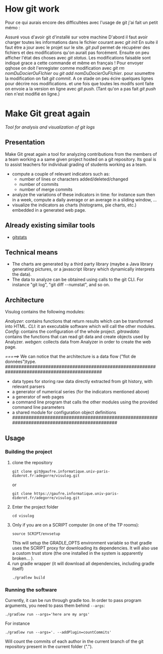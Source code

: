 # How git work
Pour ce qui aurais encore des difficultées avec l'usage de git j'ai fait un petit mémo :

Assuré vous d'avoir git d'installé sur votre machine
D'abord il faut avoir charger toutes les informations dans le fichier courant avec *git init*
En suite il faut être a jour avec le projet sur le site. *git pull* permet de récupérer des fichiers et des modifications qu'on aurait pas forcément.
Ensuite on peu afficher l'état des choses avec *git status*. Les modifications faisable sont indiqué grace a cette commande et même en français !
Pour envoyer qqhose on doit l'enregister comme modification avec *git rm nomDuDocierOuFIchier* ou *git add nomDuDocierOuFIchier*.
pour soumettre la modification on fait *git commit*. A ce stade on peu écire quelques lignes pour décrire nos modifications.
et une fois que toutes les modifs sont faite on envoie a la version en ligne avec *git push*. (Tant qu'on a pas fait *git push* rien n'est modifié en ligne.)


# Make Git great again

*Tool for analysis and visualization of git logs*

## Presentation

Make Git great again a tool for analyzing contributions from the members of a team working a a same given project hosted on a git repository. Its goal is to assist teachers for individual grading of students working as a team.


- compute a couple of relevant indicators such as:
  - number of lines or characters added/deleted/changed
  - number of commits
  - number of merge commits
- analyze the variations of these indicators in time: for instance sum then in a week, compute a daily average or an average in a sliding window, ...
- visualize the indicators as charts (histograms, pie charts, etc.) embedded in a generated web page.

## Already existing similar tools

- [gitstats](https://pypi.org/project/gitstats/)

## Technical means

- The charts are generated by a third party library (maybe a Java library generating pictures, or a javascript library which dynamically interprets the data).
- The data to analyze can be obtained using calls to the git CLI. For instance "git log", "git diff --numstat", and so on.

## Architecture

Visulog contains the following modules:

*Analyzer*:
contains functions that return results which can be transformed into HTML.
*CLI*:
 it an executable software which will call the other modules.
*Config*:
contains the configuration of the whole project.
*gitrawdata*:
contains the functions that can read git data and create objects used by Analyzer.
*webgen*: collects data from Analyzer in order to create the web page.

*=====>* We can notice that the architecture is a  data flow ("flot de données")type.
############################################################################################
- data types for storing raw data directly extracted from git history, with relevant parsers
- a generator of numerical series (for the indicators mentioned above)
- a generator of web pages
- a command line program that calls the other modules using the provided command line parameters
- a shared module for configuration object definitions
#############################################################################################
## Usage

### Building the project

1. clone the repository
    ```
    git clone git@gaufre.informatique.univ-paris-diderot.fr:adegorre/visulog.git
    ```
   or
    ```
    git clone https://gaufre.informatique.univ-paris-diderot.fr/adegorre/visulog.git
    ```
2. Enter the project folder
    ```
    cd visulog
    ```
3. Only if you are on a SCRIPT computer (in one of the TP rooms):
    ```
    source SCRIPT/envsetup
    ```
    This will setup the GRADLE_OPTS environment variable so that gradle uses the SCRIPT proxy for downloading its dependencies. It will also use a custom trust store (the one installed in the system is apparently broken... ).
4. run gradle wrapper (it will download all dependencies, including gradle itself)
    ```
    ./gradlew build
    ```
### Running the software

Currently, it can be run through gradle too. In order to pass program arguments, you need to pass them behind `--args`:
```
./gradlew run --args='here are my args'
```

For instance

```
./gradlew run --args='. --addPlugin=countCommits'
```

Will count the commits of each author in the current branch of the git repository present in the current folder (".").
